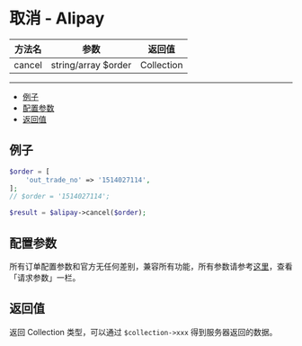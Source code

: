 # 取消 - Alipay

| 方法名 | 参数 | 返回值 |
| :---: | :---: | :---: |
| cancel | string/array $order | Collection |

---

- [例子](#例子)
- [配置参数](#配置参数)
- [返回值](#返回值)


<a name="例子"></a>

## 例子

```PHP
$order = [
    'out_trade_no' => '1514027114',
];
// $order = '1514027114';

$result = $alipay->cancel($order);
```


<a name="配置参数"></a>

## 配置参数

所有订单配置参数和官方无任何差别，兼容所有功能，所有参数请参考[这里](https://docs.open.alipay.com/api_1/alipay.trade.cancel/)，查看「请求参数」一栏。


<a name="返回值"></a>

## 返回值

返回 Collection 类型，可以通过 `$collection->xxx` 得到服务器返回的数据。
